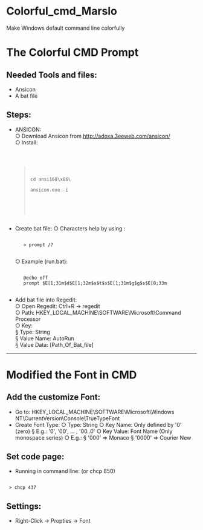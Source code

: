 Colorful_cmd_Marslo
===================

Make Windows default command line colorfully

# The Colorful CMD Prompt

## Needed Tools and files:
  - Ansicon  
  - A bat file  

## Steps:  
- ANSICON:  
	○ Download Ansicon from http://adoxa.3eeweb.com/ansicon/  
	○ Install:   
        <pre><code>
	 > cd ansi160\x86\                                                     
	 > ansicon.exe -i                                                    
	</code><pre>
	
- Create bat file:
	○ Characters help by using :  
	<pre><code>
	 > prompt /?
	</code></pre>
		                                                                      
	○ Example (run.bat):  
	<pre><code>
	 @echo off                                                           
	 prompt $E[1;31m$d$E[1;32m$s$t$s$E[1;31m$g$g$s$E[0;33m               
	</code></pre>                                                                    
	
- Add bat file into Regedit:  
	○ Open Regedit: Ctrl+R -> regedit  
	○ Path: HKEY_LOCAL_MACHINE\SOFTWARE\Microsoft\Command Processor  
	○ Key:  
		§ Type:             String  
		§ Value Name:       AutoRun  
		§ Value Data:       [Path_Of_Bat_file]  

----------------------------
# Modified the Font in CMD

## Add the customize Font:
- Go to: HKEY_LOCAL_MACHINE\SOFTWARE\Microsoft\Windows NT\CurrentVersion\Console\TrueTypeFont
- Create Font Type:
	○ Type:                  String
	○ Key Name:       Only defined by '0' (zero)
		§ E.g.: '0', '00', … , '00..0'
	○ Key Value:         Font Name (Only monospace series)
	○ E.g.: 
		§ '000'    =>   Monaco
		§ '0000' =>    Courier New
## Set code page:
- Running in command line: (or chcp 850)
<pre><code>
 > chcp 437                                                                
</code></pre>                                                                           

## Settings:
- Right-Click -> Propties -> Font

